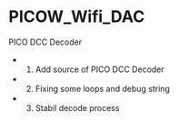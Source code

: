 # PICOW_Wifi_DAC
PICO DCC Decoder

 - 1. Add source of PICO DCC Decoder
 - 2. Fixing some loops and debug string
 - 3. Stabil decode process
